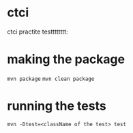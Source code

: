 # ctci
ctci practite
testttttttt:
# making the package
`mvn package`
`mvn clean package`

# running the tests
`mvn -Dtest=<className of the test> test`
